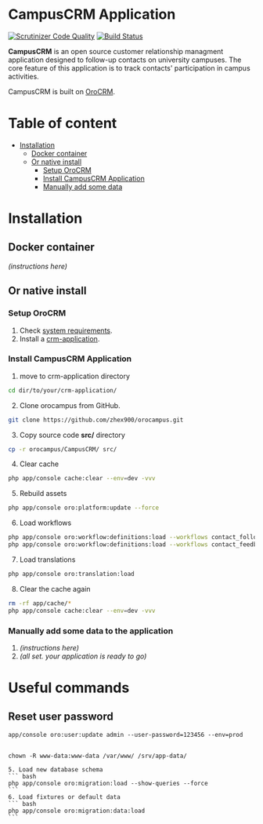 # CampusCRM Application
[![Scrutinizer Code Quality](https://scrutinizer-ci.com/g/zhex900/orocampus/badges/quality-score.png?b=master)](https://scrutinizer-ci.com/g/zhex900/orocampus/?branch=master)
[![Build Status](https://scrutinizer-ci.com/g/zhex900/orocampus/badges/build.png?b=master)](https://scrutinizer-ci.com/g/zhex900/orocampus/build-status/master)

**CampusCRM** is an open source customer relationship managment application designed to follow-up contacts on university campuses. 
 The core feature of this application is to track contacts' participation in campus activities. 

CampusCRM is built on [OroCRM][1].

# Table of content
* [Installation](#installation)
  * [Docker container](#docker-container)
  * [Or native install](#native-install)
    * [Setup OroCRM](#setup-orocrm)
    * [Install CampusCRM Application](#install-campuscrm-application)
    * [Manually add some data](#manual-procedure)

# <a name="installation"></a>Installation
## Docker container
*(instructions here)*

## <a name="native-install"></a>Or native install
### <a name="setup-orocrm"></a>Setup OroCRM
1. Check [system requirements][2].
2. Install a [crm-application][3].

### <a name="install-campuscrm-application"></a>Install CampusCRM Application
1. move to crm-application directory
``` bash
cd dir/to/your/crm-application/
```
2. Clone orocampus from GitHub.
``` bash
git clone https://github.com/zhex900/orocampus.git
```
3. Copy source code **src/** directory
```bash
cp -r orocampus/CampusCRM/ src/
```
4. Clear cache
``` bash
php app/console cache:clear --env=dev -vvv
```
5. Rebuild assets
``` bash
php app/console oro:platform:update --force
```
6. Load workflows
``` bash
php app/console oro:workflow:definitions:load --workflows contact_followup
php app/console oro:workflow:definitions:load --workflows contact_feedback
```
7. Load translations
``` bash
php app/console oro:translation:load
```
8. Clear the cache again
``` bash
rm -rf app/cache/*
php app/console cache:clear --env=dev -vvv
```

### <a name="manual-procedure"></a>Manually add some data to the application
1. *(instructions here)*
2. *(all set. your application is ready to go)*


[1]:    https://github.com/orocrm/crm
[2]:    https://www.orocrm.com/documentation/index/current/system-requirements
[3]:    https://github.com/orocrm/crm-application/blob/master/README.md

# Useful commands
## Reset user password
    app/console oro:user:update admin --user-password=123456 --env=prod
## 
    chown -R www-data:www-data /var/www/ /srv/app-data/
    
    5. Load new database schema
    ``` bash
    php app/console oro:migration:load --show-queries --force
    ```
    6. Load fixtures or default data
    ``` bash
    php app/console oro:migration:data:load
    ```
